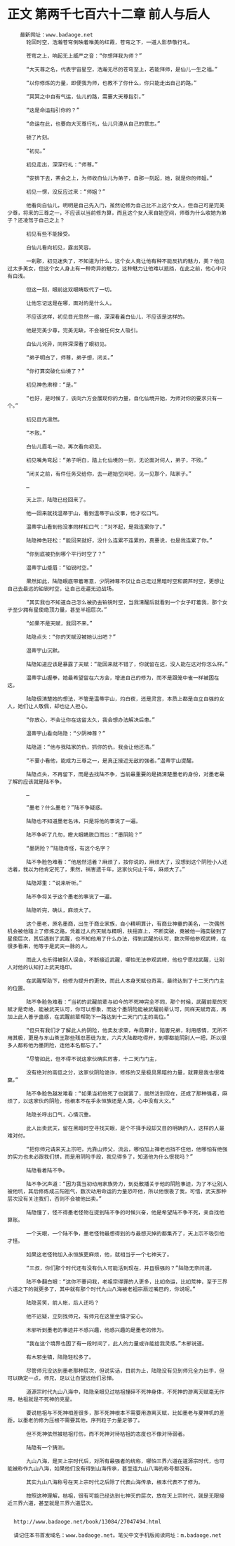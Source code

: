 # 正文 第两千七百六十二章 前人与后人
        最新网址：www.badaoge.net
          轮回时空，浩瀚苍穹倒映着唯美的红霞，苍穹之下，一道人影恭敬行礼。
      
          苍穹之上，响起无上威严之音：“你想拜我为师？”
      
          “大天尊之名，代表宇宙星空，浩瀚无尽的苍穹至上，若能拜师，是仙儿一生之福。”
      
          “以你修炼的力量，即便我为师，也教不了你什么，你只能走出自己的路。”
      
          “冥冥之中自有气运，仙儿的路，需要大天尊指引。”
      
          “这是命运指引你的？”
      
          “命运在此，也要向大天尊行礼，仙儿只遵从自己的意志。”
      
          顿了片刻。
      
          “初见。”
      
          初见走出，深深行礼：“师尊。”
      
          “安排下去，茶会之上，为师收白仙儿为弟子，自那一刻起，她，就是你的师姐。”
      
          初见一愣，没反应过来：“师姐？”
      
          他看向白仙儿，明明是自己先入门，虽然论修为自己比不上这个女人，但自己可是完美少尊，将来的三尊之一，不应该以当前修为算，而且这个女人来自始空间，师尊为什么收她为弟子？还凌驾于自己之上？
      
          初见有些不能接受。
      
          白仙儿看向初见，露出笑容。
      
          一刹那，初见迷失了，不知道为什么，这个女人竟让他有种不能反抗的魅力，美？他见过太多美女，但这个女人身上有一种奇异的魅力，这种魅力让他难以抵挡，在此之前，他心中只有白浅。
      
          但这一刻，眼前这双眼睛取代了一切。
      
          让他忘记这是在哪，面对的是什么人。
      
          不应该这样，初见目光忽然一缩，深深看着白仙儿，不应该是这样的。
      
          他是完美少尊，完美无缺，不会被任何女人吸引。
      
          白仙儿诧异，同样深深看了眼初见。
      
          “弟子明白了，师尊，弟子想，闭关。”
      
          “你打算突破化仙境了？”
      
          初见神色肃穆：“是。”
      
          “也好，是时候了，该向六方会展现你的力量，自化仙境开始，为师对你的要求只有一个。”
      
          初见目光凛然。
      
          “不败。”
      
          白仙儿眉毛一动，再次看向初见。
      
          初见嘴角弯起：“弟子明白，踏上化仙境的一刻，无论面对何人，弟子，不败。”
      
          “闭关之前，有件任务交给你，去一趟始空间吧，见一见那个，陆家子。”
      
          …
      
          天上宗，陆隐已经回来了。
      
          他一回来就找温蒂宇山，看到温蒂宇山没事，他才松口气。
      
          温蒂宇山看到他没事同样松口气：“对不起，是我连累你了。”
      
          陆隐神色轻松：“能回来就好，没什么连累不连累的，真要说，也是我连累了你。”
      
          “你到底被扔到哪个平行时空了？”
      
          温蒂宇山蹙眉：“铂锐时空。”
      
          果然如此，陆隐眼底带着寒意，少阴神尊不仅让自己走过黑暗时空和葫芦时空，更想让自己去最远的铂锐时空，让自己走遍无边战场。
      
          “其实我也不知道自己怎么被扔去铂锐时空，当我清醒后就看到一个女子盯着我，那个女子至少拥有星使绝顶力量，甚至半祖层次。”
      
          “如果不是天赋，我回不来。”
      
          陆隐点头：“你的天赋没被她认出吧？”
      
          温蒂宇山沉默。
      
          陆隐知道应该是暴露了天赋：“能回来就不错了，你就留在这，没人能在这对你怎么样。”
      
          温蒂宇山握拳，她最希望留在六方会，增进自己的修为，而不是跟笼中雀一样被困在这。
      
          陆隐很清楚她的想法，不管是温蒂宇山，灼白夜，还是灵宫，本质上都是自立自强的女人，她们让人敬佩，却也让人担心。
      
          “你放心，不会让你在这留太久，我会想办法解决后患。”
      
          温蒂宇山看向陆隐：“少阴神尊？”
      
          陆隐道：“他与我陆家的仇，抓你的仇，我会让他还清。”
      
          “不要小看他，能成为三尊之一，是真正接近无敌的强者。”温蒂宇山提醒。
      
          陆隐点头，不再留下，而是去找陆不争，当前最重要的是搞清楚墨老的身份，对墨老最了解的应该就是陆不争。
      
          …
      
          “墨老？什么墨老？”陆不争疑惑。
      
          陆隐也不知道墨老名讳，只是将他的事说了一遍。
      
          陆不争听了几句，瞪大眼睛脱口而出：“墨阴险？”
      
          “墨阴险？”陆隐奇怪，有这个名字？
      
          陆不争脸色难看：“他居然活着？麻烦了，按你说的，麻烦大了，没想到这个阴险小人还活着，我以为他肯定死了，果然，祸害遗千年，这家伙何止千年，麻烦大了。”
      
          陆隐郑重：“说来听听。”
      
          陆不争将关于这个墨老的事说了一遍。
      
          陆隐听完，确认，麻烦大了。
      
          这个墨老，原名墨商，出生于商业家族，自小精明算计，有商业神童的美名，一次偶然机会被他踏上了修炼之路，凭着过人的天赋与精明，扶摇直上，不断突破，竟被他一路突破到了星使层次，其后遇到了武醒，也不知他用了什么办法，得到武醒的认可，数次带他参观武碑，在很多看来，他等于是武天一脉的人。
      
          而此人也乐得被别人误会，不断接近武醒，哪怕无法参观武碑，他也宁愿找武醒，让别人对他的认知打上武天烙印。
      
          在武醒帮助下，他修为提升的更快，而此人本身天赋也奇高，最终达到了十二天门门主的位置。
      
          陆不争脸色难看：“当初的武醒前辈与如今的不死神完全不同，那个时候，武醒前辈的天赋才是奇绝，能被武天认可，你可以想象，而这个墨阴险能被武醒前辈认可，同样天赋奇高，再加上此人善于蛊惑，在武醒前辈帮助下一路达到十二天门门主的高位。”
      
          “但只有我们才了解此人的阴险，他卖友求荣，布局算计，陷害兄弟，利用感情，无所不用其极，更是与东山茶王那些残忍恶徒为友，六片大陆都吃得开，到哪都能阴别人一把，所以很多人都称他为墨阴险，连他本名都忘了。”
      
          “尽管如此，但不得不说这家伙确实厉害，十二天门门主，
      
          没有绝对的高低之分，这家伙阴险诡诈，修炼的又是极具黑暗的力量，就算是我也很难赢。”
      
          陆不争脸色越发难看：“如果当初他死了也就罢了，居然活到现在，还成了那种强者，麻烦了，以这家伙的阴险，他根本不在乎永恒族还是人类，心中没有大义。”
      
          陆隐长呼出口气，心情沉重。
      
          此人出卖武天，留在黑暗时空寻找天眼，是个不择手段却又目的明确的人，这样的人最难对付。
      
          “把你师兄请来天上宗吧，光靠山师父，流云，哪怕加上禅老也挡不住他，他哪怕有绝强的实力也未必跟我们拼，而是用阴险手段，我见得多了，知道他为什么恨我吗？”
      
          陆隐看着陆不争。
      
          陆不争沉声道：“因为我当初动用家族势力，到处散播关于他的阴险事迹，为了不让别人被他坑，其后修炼成三阳祖气，数次动用命运的力量恐吓他，所以他恨极了我，可惜，武天那种层次没有关注我们，否则不会被他出卖。”
      
          陆隐懂了，怪不得墨老怪物在提到陆不争的时候兴奋，他是希望陆不争不死，亲自找他算账。
      
          一个天眼，一个陆不争，墨老怪物最想得到的与最想灭掉的都集齐了，天上宗不吸引他才怪。
      
          如果这老怪物加入永恒族更麻烦，他，就相当于一个七神天了。
      
          “三叔，你们那个时代还有没有仇人可能活到现在，并且很强的？”陆隐无奈问道。
      
          陆不争翻白眼：“这你不要问我，老祖宗得罪的人更多，比如命运，比如荒神，至于三界六道之下的就更多了，其中就有那个时代九山八海被老祖宗扇过嘴巴的，你说呢。”
      
          陆隐苦笑，前人帐，后人还吗？
      
          他不迟疑，立刻找师兄，有师兄在这里坐镇才安心。
      
          木邪听到墨老的事迹并不感兴趣，他感兴趣的是墨老的修为。
      
          “我在这个境界也困了有一段时间了，此人的力量或许能给我灵感。”木邪说道。
      
          有木邪坐镇，陆隐轻松多了。
      
          尽管师兄没达到墨老那种层次，但说实话，目前为止，陆隐没有见到师兄全力出手，但可以确定一点，师兄，足以让白望远他们忌惮。
      
          道源宗时代九山八海中，陆隐亲眼见过枯祖撞碎不死神身体，不死神的游离天赋毫无作用，枯祖就是不死神的克星。
      
          要说枯祖与不死神相差很多，那不死神根本不需要用游离天赋，比如墨老与夏神机的差距，以墨老的修为压根不需要其他，序列粒子力量足够了。
      
          但不死神依然被枯祖打伤，而不死神对待枯祖的态度也不像对待弱者。
      
          陆隐有一个猜测。
      
          九山八海，是天上宗时代后，对所有最强者的统称，哪怕三界六道在道源宗时代，也可能被称作九山八海，如果他们没有得到山海传承，甚至连九山八海的称号都没有。
      
          其实九山八海称号在天上宗时代之后除了代表山海传承，根本代表不了修为。
      
          按照这种理解，枯祖，很有可能已经达到七神天的层次，放在天上宗时代，就是无限接近三界六道，甚至就是三界六道层次。
      
      
      http://www.badaoge.net/book/13084/27047494.html
      
      请记住本书首发域名：www.badaoge.net。笔尖中文手机版阅读网址：m.badaoge.net